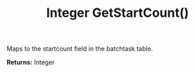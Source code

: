 ﻿---
uid: crmscript_ref_NSBatchTaskInfo_GetStartCount
title: Integer GetStartCount()
intellisense: NSBatchTaskInfo.GetStartCount
keywords: NSBatchTaskInfo, GetStartCount
so.topic: reference
---

Maps to the startcount field in the batchtask table.

**Returns:** Integer


